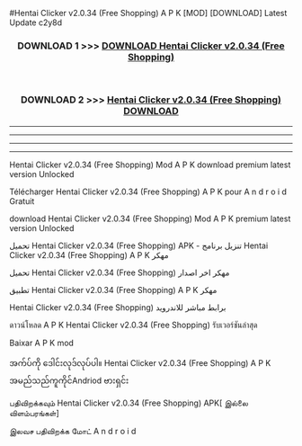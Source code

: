 #Hentai Clicker  v2.0.34 (Free Shopping) A P K [MOD] [DOWNLOAD] Latest Update c2y8d



<div align="center">

<h3>DOWNLOAD 1 >>> <a href="https://teeasianyam.web.app?sq=Hentai Clicker  v2.0.34 (Free Shopping)">DOWNLOAD Hentai Clicker  v2.0.34 (Free Shopping) </a></h3><br>

<h3>DOWNLOAD 2 >>> <a href="https://teeasianyam.web.app?sq=Hentai Clicker  v2.0.34 (Free Shopping) ">Hentai Clicker  v2.0.34 (Free Shopping)  DOWNLOAD </a></h3>

</div>


----------------------------------------------------------

----------------------------------------------------------

----------------------------------------------------------

----------------------------------------------------------


Hentai Clicker  v2.0.34 (Free Shopping)  Mod A P K download premium latest version Unlocked

Télécharger Hentai Clicker  v2.0.34 (Free Shopping)  A P K pour A n d r o i d Gratuit

download Hentai Clicker  v2.0.34 (Free Shopping)  Mod A P K premium latest version Unlocked

تحميل Hentai Clicker  v2.0.34 (Free Shopping)  APK - تنزيل برنامج Hentai Clicker  v2.0.34 (Free Shopping)  A P K مهكر

تحميل Hentai Clicker  v2.0.34 (Free Shopping)  مهكر اخر اصدار

تطبيق Hentai Clicker  v2.0.34 (Free Shopping)  A P K مهكر

Hentai Clicker  v2.0.34 (Free Shopping)  برابط مباشر للاندرويد

ดาวน์โหลด A P K Hentai Clicker  v2.0.34 (Free Shopping)  รับเวอร์ชันล่าสุด

Baixar A P K mod

အက်ပ်ကို ဒေါင်းလုဒ်လုပ်ပါ။ Hentai Clicker  v2.0.34 (Free Shopping)  A P K အမည်သည်ကူကိုင်Andriod ဗားရှင်း

பதிவிறக்கவும் Hentai Clicker  v2.0.34 (Free Shopping)  APK[ இல்லை விளம்பரங்கள்] 
 
இலவச பதிவிறக்க மோட் A n d r o i d



